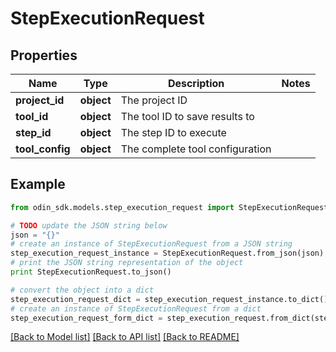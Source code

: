 # StepExecutionRequest


## Properties

Name | Type | Description | Notes
------------ | ------------- | ------------- | -------------
**project_id** | **object** | The project ID | 
**tool_id** | **object** | The tool ID to save results to | 
**step_id** | **object** | The step ID to execute | 
**tool_config** | **object** | The complete tool configuration | 

## Example

```python
from odin_sdk.models.step_execution_request import StepExecutionRequest

# TODO update the JSON string below
json = "{}"
# create an instance of StepExecutionRequest from a JSON string
step_execution_request_instance = StepExecutionRequest.from_json(json)
# print the JSON string representation of the object
print StepExecutionRequest.to_json()

# convert the object into a dict
step_execution_request_dict = step_execution_request_instance.to_dict()
# create an instance of StepExecutionRequest from a dict
step_execution_request_form_dict = step_execution_request.from_dict(step_execution_request_dict)
```
[[Back to Model list]](../README.md#documentation-for-models) [[Back to API list]](../README.md#documentation-for-api-endpoints) [[Back to README]](../README.md)


